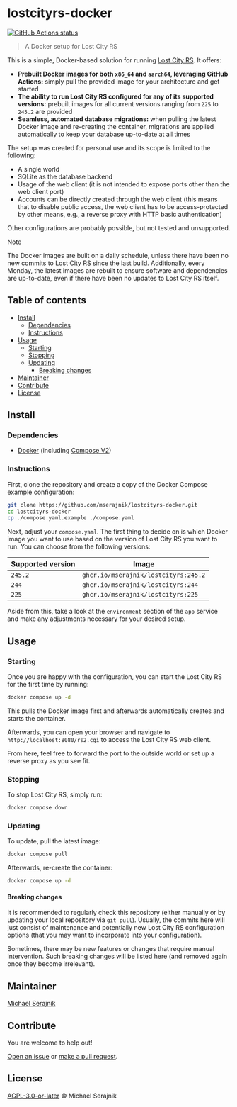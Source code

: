 # lostcityrs-docker

[![GitHub Actions status][badge-actions-status]][badge-actions-status-url]

> A Docker setup for Lost City RS

This is a simple, Docker-based solution for running [Lost City RS][lostcityrs].
It offers:

+ __Prebuilt Docker images for both `x86_64` and `aarch64`, leveraging GitHub__
  __Actions:__ simply pull the provided image for your architecture and get
  started
+ __The ability to run Lost City RS configured for any of its supported__
  __versions:__ prebuilt images for all current versions ranging from `225` to
  `245.2` are provided
+ __Seamless, automated database migrations:__ when pulling the latest Docker
  image and re-creating the container, migrations are applied automatically to
  keep your database up-to-date at all times

The setup was created for personal use and its scope is limited to the
following:

+ A single world
+ SQLite as the database backend
+ Usage of the web client (it is not intended to expose ports other than the
  web client port)
+ Accounts can be directly created through the web client (this means that to
  disable public access, the web client has to be access-protected by other
  means, e.g., a reverse proxy with HTTP basic authentication)

Other configurations are probably possible, but not tested and unsupported.

> [!NOTE]
> The Docker images are built on a daily schedule, unless there have been no
> new commits to Lost City RS since the last build. Additionally, every Monday,
> the latest images are rebuilt to ensure software and dependencies are
> up-to-date, even if there have been no updates to Lost City RS itself.

## Table of contents

+ [Install](#install)
  + [Dependencies](#dependencies)
  + [Instructions](#instructions)
+ [Usage](#usage)
  + [Starting](#starting)
  + [Stopping](#stopping)
  + [Updating](#updating)
    + [Breaking changes](#breaking-changes)
+ [Maintainer](#maintainer)
+ [Contribute](#contribute)
+ [License](#license)

## Install

### Dependencies

+ [Docker][docker] (including [Compose V2][docker-compose])

### Instructions

First, clone the repository and create a copy of the Docker Compose example
configuration:

```sh
git clone https://github.com/mserajnik/lostcityrs-docker.git
cd lostcityrs-docker
cp ./compose.yaml.example ./compose.yaml
```

Next, adjust your `compose.yaml`. The first thing to decide on is which Docker
image you want to use based on the version of Lost City RS you want to run.
You can choose from the following versions:

| Supported version | Image                      |
| --------| -------------------------------------|
| `245.2` | `ghcr.io/mserajnik/lostcityrs:245.2` |
| `244`   | `ghcr.io/mserajnik/lostcityrs:244`   |
| `225`   | `ghcr.io/mserajnik/lostcityrs:225`   |

Aside from this, take a look at the `environment` section of the `app` service
and make any adjustments necessary for your desired setup.

## Usage

### Starting

Once you are happy with the configuration, you can start the Lost City RS for
the first time by running:

```sh
docker compose up -d
```

This pulls the Docker image first and afterwards automatically creates and
starts the container.

Afterwards, you can open your browser and navigate to
`http://localhost:8080/rs2.cgi` to access the Lost City RS web client.

From here, feel free to forward the port to the outside world or set up a
reverse proxy as you see fit.

### Stopping

To stop Lost City RS, simply run:

```sh
docker compose down
```

### Updating

To update, pull the latest image:

```sh
docker compose pull
```

Afterwards, re-create the container:

```sh
docker compose up -d
```

#### Breaking changes

It is recommended to regularly check this repository (either manually or by
updating your local repository via `git pull`). Usually, the commits here will
just consist of maintenance and potentially new Lost City RS configuration
options (that you may want to incorporate into your configuration).

Sometimes, there may be new features or changes that require manual
intervention. Such breaking changes will be listed here (and removed again once
they become irrelevant).

## Maintainer

[Michael Serajnik][maintainer]

## Contribute

You are welcome to help out!

[Open an issue][issues] or [make a pull request][pull-requests].

## License

[AGPL-3.0-or-later](LICENSE) © Michael Serajnik

[badge-actions-status]: https://github.com/mserajnik/lostcityrs-docker/actions/workflows/build-docker-images.yaml/badge.svg
[badge-actions-status-url]: https://github.com/mserajnik/lostcityrs-docker/actions/workflows/build-docker-images.yaml

[docker]: https://docs.docker.com/get-docker/
[docker-compose]: https://docs.docker.com/compose/install/
[lostcityrs]: https://github.com/LostCityRS

[issues]: https://github.com/mserajnik/lostcityrs-docker/issues
[maintainer]: https://github.com/mserajnik
[pull-requests]: https://github.com/mserajnik/lostcityrs-docker/pulls
